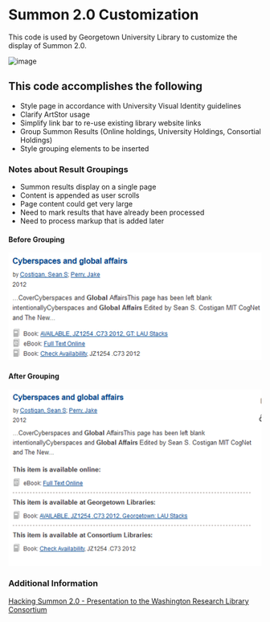 # Summon 2.0 Customization

This code is used by Georgetown University Library to customize the display of Summon 2.0.

![image](https://cloud.githubusercontent.com/assets/1111057/3803809/c3fc95ac-1c1e-11e4-81d5-1e5d7bed47fb.png)


## This code accomplishes the following 
* Style page in accordance with University Visual Identity guidelines
* Clarify ArtStor usage
* Simplify link bar to re-use existing library website links
* Group Summon Results (Online holdings, University Holdings, Consortial Holdings)
* Style grouping elements to be inserted

### Notes about Result Groupings
* Summon results display on a single page
* Content is appended as user scrolls
* Page content could get very large
* Need to mark results that have already been processed
* Need to process markup that is added later

#### Before Grouping
![before](https://raw.githubusercontent.com/Georgetown-University-Libraries/SummonCustomization/master/docs/before.png)

#### After Grouping
![after](docs/after.png)

### Additional Information
[Hacking Summon 2.0 - Presentation to the Washington Research Library Consortium](https://drive.google.com/a/georgetown.edu/folderview?id=0B6H9N0_0aU-oY25NSF9XZ2diUW8&usp=sharing#)

